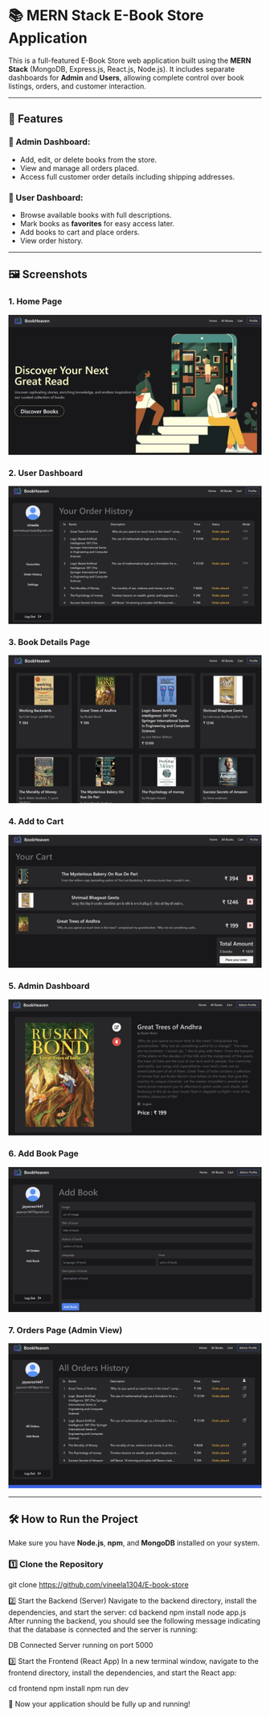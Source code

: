 # 📚 MERN Stack E-Book Store Application

This is a full-featured E-Book Store web application built using the **MERN Stack** (MongoDB, Express.js, React.js, Node.js). It includes separate dashboards for **Admin** and **Users**, allowing complete control over book listings, orders, and customer interaction.

---

## 🌟 Features

### 🔐 Admin Dashboard:
- Add, edit, or delete books from the store.
- View and manage all orders placed.
- Access full customer order details including shipping addresses.

### 👤 User Dashboard:
- Browse available books with full descriptions.
- Mark books as **favorites** for easy access later.
- Add books to cart and place orders.
- View order history.

---

## 🖼️ Screenshots

### 1. Home Page
![Home Page](./image/homepage.jpg)

### 2. User Dashboard
![User Dashboard](./image/userdashboard.jpg)

### 3. Book Details Page
![Book Details](./image/bookdetails.jpg)

### 4. Add to Cart
![Add to Cart](./image/addtocart.jpg)

### 5. Admin Dashboard
![Admin Dashboard](./image/admindashboard.jpg)

### 6. Add Book Page
![Add Book](./image/addbook.jpg)

### 7. Orders Page (Admin View)
![Orders Page](./image/orderpage(admin).jpg)

---

## 🛠️ How to Run the Project

Make sure you have **Node.js**, **npm**, and **MongoDB** installed on your system.

### 1️⃣ Clone the Repository
git clone https://github.com/vineela1304/E-book-store

2️⃣ Start the Backend (Server)
Navigate to the backend directory, install the dependencies, and start the server:
cd backend
npm install
node app.js
After running the backend, you should see the following message indicating that the database is connected and the server is running:

DB Connected
Server running on port 5000

3️⃣ Start the Frontend (React App)
In a new terminal window, navigate to the frontend directory, install the dependencies, and start the React app:

cd frontend
npm install
npm run dev

🚀 Now your application should be fully up and running!
